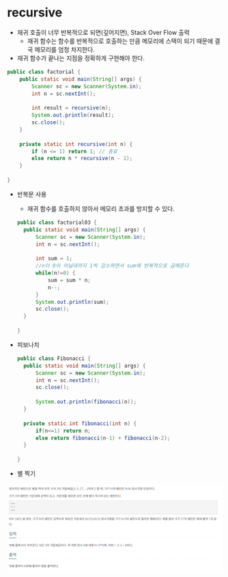 # recursive

* 재귀 호출이 너무 반복적으로 되면(깊어지면), Stack Over Flow 출력
  * 재귀 함수는 함수를 반복적으로 호출하는 만큼 메모리에 스택이 되기 때문에 결국 메모리를 엄청 차지한다.
* 재귀 함수가 끝나는 지점을 정확하게 구현해야 한다.

```java
public class factorial {
	public static void main(String[] args) {
		Scanner sc = new Scanner(System.in);
		int n = sc.nextInt();

		int result = recursive(n);
		System.out.println(result);
		sc.close();
	}

	private static int recursive(int n) {
		if (n <= 1) return 1; // 종료
		else return n * recursive(n - 1);
	}

}
```

* 반복문 사용

  * 재귀 함수를 호출하지 않아서 메모리 초과를 방지할 수 있다.

  ```java
  public class factorial03 {
  	public static void main(String[] args) {
  		Scanner sc = new Scanner(System.in);
  		int n = sc.nextInt();
  
  		int sum = 1;
  		//n이 0이 아닐대까지 1씩 감소하면서 sum에 반복적으로 곱해준다
  		while(n!=0) {
  			sum = sum * n;
  			n--;
  		}
  		System.out.println(sum);
  		sc.close();
  	}
  
  }
  ```

  

* 피보나치

  ```java
  public class Fibonacci {
  	public static void main(String[] args) {
  		Scanner sc = new Scanner(System.in);
  		int n = sc.nextInt();
  		sc.close();
  		
  		System.out.println(fibonacci(n));
  	}
  
  	private static int fibonacci(int n) {
  		if(n<=1) return n;
  		else return fibonacci(n-1) + fibonacci(n-2);
  	}
  
  }
  ```

  

* 별 찍기

![image-20200922014605335](images/image-20200922014605335.png)